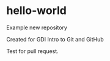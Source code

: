 # hello-world
Example new repository

Created for GDI Intro to Git and GitHub

Test for pull request.
